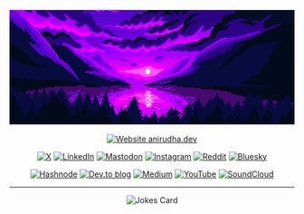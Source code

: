 <div align="center">

![](./mood.gif)

[![Website anirudha.dev](https://img.shields.io/website?url=https%3A%2F%2Fanirudha.dev&style=for-the-badge&label=anirudha.dev&labelColor=black)](https://anirudha.dev/)

[![X](https://img.shields.io/badge/X-%23000000.svg?style=for-the-badge&logo=X&logoColor=white)](https://x.com/kranirudha) [![LinkedIn](https://img.shields.io/badge/linkedin-%230077B5.svg?style=for-the-badge&logo=linkedin&logoColor=white)](https://www.linkedin.com/in/kranirudha/) [![Mastodon](https://img.shields.io/badge/-MASTODON-%232B90D9?style=for-the-badge&logo=mastodon&logoColor=white)](https://fosstodon.org/@ani) [![Instagram](https://img.shields.io/badge/Instagram-%23E4405F.svg?style=for-the-badge&logo=Instagram&logoColor=white)](https://www.instagram.com/anistark) [![Reddit](https://img.shields.io/badge/Reddit-FF4500?style=for-the-badge&logo=reddit&logoColor=white)](https://www.reddit.com/user/anistark/) [![Bluesky](https://img.shields.io/badge/bluesky-black?style=for-the-badge&logo=bluesky)](https://bsky.app/profile/anirudha.dev) 

[![Hashnode](https://img.shields.io/badge/Hashnode-2962FF?style=for-the-badge&logo=hashnode&logoColor=white)](https://blog.anirudha.dev/) [![Dev.to blog](https://img.shields.io/badge/dev.to-0A0A0A?style=for-the-badge&logo=dev.to&logoColor=white)](https://dev.to/anistark) [![Medium](https://img.shields.io/badge/Medium-12100E?style=for-the-badge&logo=medium&logoColor=white)](https://medium.com/@anistark) [![YouTube](https://img.shields.io/badge/YouTube-%23FF0000.svg?style=for-the-badge&logo=YouTube&logoColor=white)](https://www.youtube.com/@_anirudha) [![SoundCloud](https://img.shields.io/badge/soundcloud-FF5500?style=for-the-badge&logo=soundcloud&logoColor=white)](https://soundcloud.com/anistark) 

---

![Jokes Card](https://readme-jokes.vercel.app/api)

</div>
